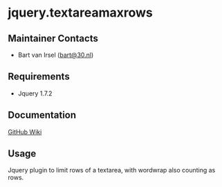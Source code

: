 jquery.textareamaxrows
======================

Maintainer Contacts
-------------------
*  Bart van Irsel (<bart@30.nl>)

Requirements
------------
* Jquery 1.7.2

Documentation
-------------
[GitHub Wiki](http://wiki.github.com/hubertusanton/jquery.textareamaxrows)

Usage 
--------------

Jquery plugin to limit rows of a textarea, with wordwrap also counting as rows.

